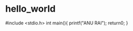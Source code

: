 # hello_world
#include <stdio.h>
    int main(){
          printf("ANU RAI");
    return0;
    }
    
